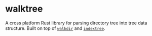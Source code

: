 # walktree

A cross platform Rust library for parsing directory tree into tree data structure. Built on top of  [`walkdir`](https://docs.rs/walkdir/latest/walkdir/) and [`indextree`](https://docs.rs/indextree/latest/indextree/).

